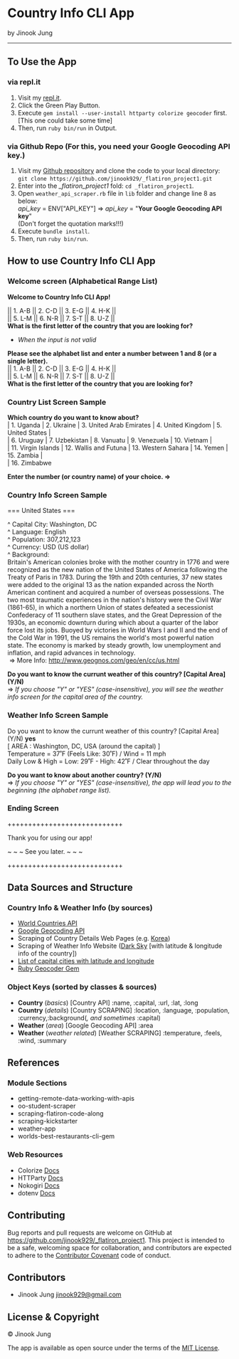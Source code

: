# Country Info CLI App
by Jinook Jung
* * * * * * * * * *
## To Use the App
### via repl.it
1. Visit my [repl.it](https://repl.it/@JinookJung/Country-Info-CLI-App). 
2. Click the Green Play Button.
3. Execute `gem install --user-install httparty colorize geocoder` first. [This one could take some time]
4. Then, run `ruby bin/run` in Output.

### via Github Repo (For this, you need your Google Geocoding API key.)

1. Visit my [Github repository](https://github.com/jinook929/_flatiron_project1) and clone the code to your local directory:\
`git clone https://github.com/jinook929/_flatiron_project1.git`
2. Enter into the *_flatiron_project1* fold: `cd _flatiron_project1`.
3. Open `weather_api_scraper.rb` file in `lib` folder and change line 8 as below:\
*api_key* = ENV["API_KEY"] => *api_key* = "**Your Google Geocoding API key**"\
(Don't forget the quotation marks!!!)
4. Execute `bundle install`.
5. Then, run `ruby bin/run`.

## How to use Country Info CLI App

### Welcome screen (Alphabetical Range List)
**Welcome to Country Info CLI App!**

||  1. A-B  ||  2. C-D  ||  3. E-G  ||  4. H-K  ||\
||  5. L-M  ||  6. N-R  ||  7. S-T  ||  8. U-Z  ||\
**What is the first letter of the country that you are looking for?**

- *When the input is not valid*

**Please see the alphabet list and enter a number between 1 and 8 (or a single letter).**\
||  1. A-B  ||  2. C-D  ||  3. E-G  ||  4. H-K  ||\
||  5. L-M  ||  6. N-R  ||  7. S-T  ||  8. U-Z  ||\
**What is the first letter of the country that you are looking for?**

### Country List Screen Sample
**Which country do you want to know about?**\
| 1. Uganda | 2. Ukraine | 3. United Arab Emirates | 4. United Kingdom | 5. United States |\
| 6. Uruguay | 7. Uzbekistan | 8. Vanuatu | 9. Venezuela | 10. Vietnam |\
| 11. Virgin Islands | 12. Wallis and Futuna | 13. Western Sahara | 14. Yemen | 15. Zambia |\
| 16.  Zimbabwe

**Enter the number (or country name) of your choice. =>**

### Country Info Screen Sample
===   United States   ===

^ Capital City: Washington, DC\
^ Language: English\
^ Population: 307,212,123\
^ Currency: USD (US dollar)\
^ Background:\
Britain's American colonies broke with the mother country in 1776 and were recognized as the new nation of the United States of America following the Treaty of Paris in 1783. During the 19th and 20th centuries, 37 new states were added to the original 13 as the nation expanded across the North American continent and acquired a number of overseas possessions. The two most traumatic experiences in the nation's history were the Civil War (1861-65), in which a northern Union of states defeated a secessionist Confederacy of 11 southern slave states, and the Great Depression of the 1930s, an economic downturn during which about a quarter of the labor force lost its jobs. Buoyed by victories in World Wars I and II and the end of the Cold War in 1991, the US remains the world's most powerful nation state. The economy is marked by steady growth, low unemployment and inflation, and rapid advances in technology.\
&nbsp;=> More Info: http://www.geognos.com/geo/en/cc/us.html

**Do you want to know the currunt weather of this country? [Capital Area] (Y/N)**\
=> *If you choose "Y" or "YES" (case-insensitive), you will see the weather info screen for the capital area of the country.*

### Weather Info Screen Sample
Do you want to know the currunt weather of this country? [Capital Area] (Y/N) **yes**\
[ AREA : Washington, DC, USA (around the capital) ]\
Temperature =  37˚F (Feels Like: 30˚F) / Wind = 11 mph\
Daily Low & High =  Low: 29˚F - High: 42˚F / Clear throughout the day

**Do you want to know about another country? (Y/N)**\
=> *If you choose "Y" or "YES" (case-insensitive), the app will lead you to the beginning (the alphabet range list).*

### Ending Screen
++++++++++++++++++++++++++++

Thank you for using our app!

~ ~ ~  See you later.  ~ ~ ~

++++++++++++++++++++++++++++

## Data Sources and Structure

### Country Info & Weather Info (by sources)
- [World Countries API](http://www.geognos.com/geo/en/world-countries-API.html)
- [Google Geocoding API](https://developers.google.com/maps/documentation/geocoding/get-api-key)
- Scraping of Country Details Web Pages (e.g. [Korea](http://www.geognos.com/geo/en/cc/kr.html))
- Scraping of Weather Info Website ([Dark Sky](https://darksky.net/forecast/37,127.3/) [with latitude & longitude info of the country])
- [List of capital cities with latitude and longitude](https://www.jasom.net/list-of-capital-cities-with-latitude-and-longitude/)
- [Ruby Geocoder Gem](http://www.rubygeocoder.com/)

### Object Keys (sorted by classes & sources)
- **Country** (*basics*) [Country API] :name, :capital, :url, :lat, :long
- **Country** (*details*) [Country SCRAPING] :location, :language, :population, :currency,:background(*, and sometimes* :capital)
- **Weather** (*area*) [Google Geocoding API] :area
- **Weather** (*weather related*) [Weather SCRAPING] :temperature, :feels, :wind, :summary

## References

### Module Sections
- getting-remote-data-working-with-apis 
- oo-student-scraper 
- scraping-flatiron-code-along
- scraping-kickstarter
- weather-app
- worlds-best-restaurants-cli-gem 

### Web Resources
- Colorize [Docs](https://github.com/fazibear/colorize)
- HTTParty [Docs](https://github.com/jnunemaker/httparty/tree/master/docs)
- Nokogiri [Docs](label-Parsing+and+Querying)
- dotenv [Docs](https://github.com/bkeepers/dotenv)

## Contributing

Bug reports and pull requests are welcome on GitHub at https://github.com/jinook929/_flatiron_project1. This project is intended to be a safe, welcoming space for collaboration, and contributors are expected to adhere to the [Contributor Covenant](contributor-covenant.org) code of conduct.

## Contributors
- Jinook Jung <jinook929@gmail.com>

## License & Copyright
© Jinook Jung

The app is available as open source under the terms of the [MIT License](http://opensource.org/licenses/MIT).